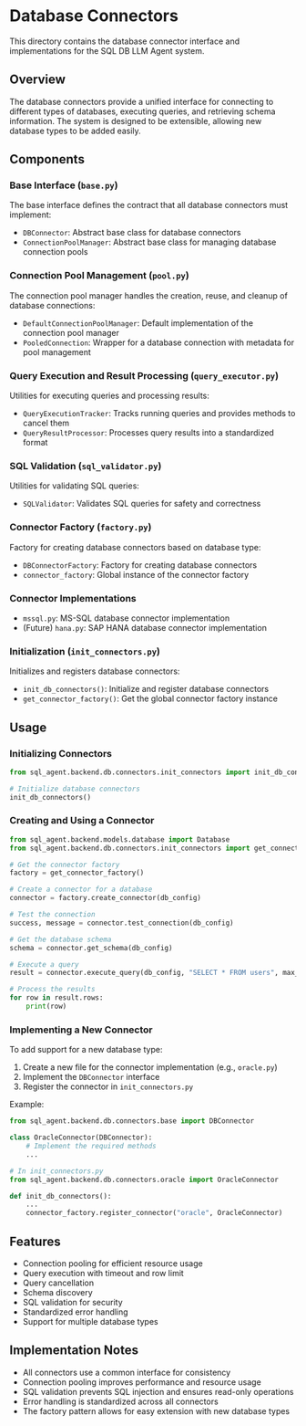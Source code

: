 # Database Connectors

This directory contains the database connector interface and implementations for the SQL DB LLM Agent system.

## Overview

The database connectors provide a unified interface for connecting to different types of databases, executing queries, and retrieving schema information. The system is designed to be extensible, allowing new database types to be added easily.

## Components

### Base Interface (`base.py`)

The base interface defines the contract that all database connectors must implement:

- `DBConnector`: Abstract base class for database connectors
- `ConnectionPoolManager`: Abstract base class for managing database connection pools

### Connection Pool Management (`pool.py`)

The connection pool manager handles the creation, reuse, and cleanup of database connections:

- `DefaultConnectionPoolManager`: Default implementation of the connection pool manager
- `PooledConnection`: Wrapper for a database connection with metadata for pool management

### Query Execution and Result Processing (`query_executor.py`)

Utilities for executing queries and processing results:

- `QueryExecutionTracker`: Tracks running queries and provides methods to cancel them
- `QueryResultProcessor`: Processes query results into a standardized format

### SQL Validation (`sql_validator.py`)

Utilities for validating SQL queries:

- `SQLValidator`: Validates SQL queries for safety and correctness

### Connector Factory (`factory.py`)

Factory for creating database connectors based on database type:

- `DBConnectorFactory`: Factory for creating database connectors
- `connector_factory`: Global instance of the connector factory

### Connector Implementations

- `mssql.py`: MS-SQL database connector implementation
- (Future) `hana.py`: SAP HANA database connector implementation

### Initialization (`init_connectors.py`)

Initializes and registers database connectors:

- `init_db_connectors()`: Initialize and register database connectors
- `get_connector_factory()`: Get the global connector factory instance

## Usage

### Initializing Connectors

```python
from sql_agent.backend.db.connectors.init_connectors import init_db_connectors

# Initialize database connectors
init_db_connectors()
```

### Creating and Using a Connector

```python
from sql_agent.backend.models.database import Database
from sql_agent.backend.db.connectors.init_connectors import get_connector_factory

# Get the connector factory
factory = get_connector_factory()

# Create a connector for a database
connector = factory.create_connector(db_config)

# Test the connection
success, message = connector.test_connection(db_config)

# Get the database schema
schema = connector.get_schema(db_config)

# Execute a query
result = connector.execute_query(db_config, "SELECT * FROM users", max_rows=100)

# Process the results
for row in result.rows:
    print(row)
```

### Implementing a New Connector

To add support for a new database type:

1. Create a new file for the connector implementation (e.g., `oracle.py`)
2. Implement the `DBConnector` interface
3. Register the connector in `init_connectors.py`

Example:

```python
from sql_agent.backend.db.connectors.base import DBConnector

class OracleConnector(DBConnector):
    # Implement the required methods
    ...

# In init_connectors.py
from sql_agent.backend.db.connectors.oracle import OracleConnector

def init_db_connectors():
    ...
    connector_factory.register_connector("oracle", OracleConnector)
```

## Features

- Connection pooling for efficient resource usage
- Query execution with timeout and row limit
- Query cancellation
- Schema discovery
- SQL validation for security
- Standardized error handling
- Support for multiple database types

## Implementation Notes

- All connectors use a common interface for consistency
- Connection pooling improves performance and resource usage
- SQL validation prevents SQL injection and ensures read-only operations
- Error handling is standardized across all connectors
- The factory pattern allows for easy extension with new database types